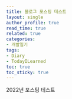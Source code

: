 ```yaml
---
title: 블로그 포스팅 테스트
layout: single
author_profile: true
read_time: true
related: true
categories:
- 개발일기
tags:
- Diary
- TodayILearned
toc: true
toc_sticky: true
---
```




2022년 포스팅 테스트
